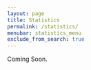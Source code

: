 ```yaml
---
layout: page
title: Statistics
permalink: /statistics/
menubar: statistics_menu
exclude_from_search: true
---
```


Coming Soon.